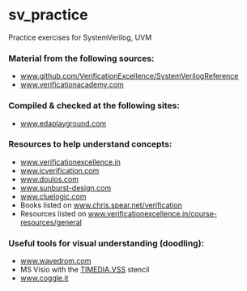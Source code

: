 # sv_practice
Practice exercises for SystemVerilog, UVM

### Material from the following sources:
* www.github.com/VerificationExcellence/SystemVerilogReference
* www.verificationacademy.com

### Compiled & checked at the following sites:
* www.edaplayground.com

### Resources to help understand concepts:
* www.verificationexcellence.in
* www.icverification.com
* www.doulos.com
* www.sunburst-design.com
* www.cluelogic.com
* Books listed on www.chris.spear.net/verification
* Resources listed on www.verificationexcellence.in/course-resources/general

### Useful tools for visual understanding (doodling):
* www.wavedrom.com
* MS Visio with the [TIMEDIA.VSS](http://www.mvps.org/visio/FTP/TIMEDIA.VSS) stencil
* www.coggle.it